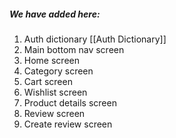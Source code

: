 ##### We have added here:
1. Auth dictionary [[Auth Dictionary]]
2. Main bottom nav screen
3. Home screen
4. Category screen
5. Cart screen
6. Wishlist screen
7. Product details screen
8. Review screen
9. Create review screen